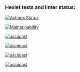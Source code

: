 ### Hexlet tests and linter status:
[![Actions Status](https://github.com/RaakzBlanvod/frontend-project-46/actions/workflows/hexlet-check.yml/badge.svg)](https://github.com/RaakzBlanvod/frontend-project-46/actions)

[![Maintainability](https://api.codeclimate.com/v1/badges/5cf4e5cb35e705ad159c/maintainability)](https://codeclimate.com/github/RaakzBlanvod/frontend-project-46/maintainability)

[![asciicast](https://asciinema.org/a/MAsWcrAqHsyiGwjqq9kpPArm5.svg)](https://asciinema.org/a/MAsWcrAqHsyiGwjqq9kpPArm5)

[![asciicast](https://asciinema.org/a/wMVvTTdZyxWNmuN5ewKBnvJNC.svg)](https://asciinema.org/a/wMVvTTdZyxWNmuN5ewKBnvJNC)

[![asciicast](https://asciinema.org/a/zaIaIBlRqHd6F7xtjA5t0skmx.svg)](https://asciinema.org/a/zaIaIBlRqHd6F7xtjA5t0skmx)

[![asciicast](https://asciinema.org/a/TuCwsUT6jvahovyXC2j95pUJ6.svg)](https://asciinema.org/a/TuCwsUT6jvahovyXC2j95pUJ6)